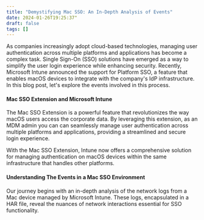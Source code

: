 ```yaml
---
title: "Demystifying Mac SSO: An In-Depth Analysis of Events"
date: 2024-01-26T19:25:37"
draft: false
tags: []
---
```


<p>As companies increasingly adopt cloud-based technologies, managing user authentication across multiple platforms and applications has become a complex task. Single Sign-On (SSO) solutions have emerged as a way to simplify the user login experience while enhancing security. Recently, Microsoft Intune announced the support for Platform SSO, a feature that enables macOS devices to integrate with the company's IdP infrastructure. In this blog post, let's explore the events involved in this process.</p><h4 id="mac-sso-extension-and-microsoft-intune"><strong>Mac SSO Extension and Microsoft Intune</strong></h4><p>The Mac SSO Extension is a powerful feature that revolutionizes the way macOS users access the corporate data. By leveraging this extension, as an MDM admin you can can seamlessly manage user authentication across multiple platforms and applications, providing a streamlined and secure login experience.</p><p>With the Mac SSO Extension, Intune now offers a comprehensive solution for managing authentication on macOS devices within the same infrastructure that handles other platforms.</p><h4 id="understanding-the-events-in-a-mac-sso-environment"><strong>Understanding The Events in a Mac SSO Environment</strong></h4><p>Our journey begins with an in-depth analysis of the network logs from a Mac device managed by Microsoft Intune. These logs, encapsulated in a HAR file, reveal the nuances of network interactions essential for SSO functionality.</p>